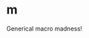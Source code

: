 m
==

Generical macro madness!

<!--


Conventions:

Library Prefix: 'm'

Scope: 
    A letter and name used to identify a specific aspect of the library.
    E.g. Containers have the scope 'c (cdt)', Exceptions have the scope 'x (xc)'

Scope Prefix:
    Simply Library Prefix + Scope Letter.

Class Name:
    A letter and name used to identify a class pertaining to a specific scope.
    E.g.: Lists in the Container scope have the classname 'l (list)'.
    
Method Names:
    Method names have at least 2 characters, and starts with a lowercase letter.
    Underlines are not valid.
    Camel case is valid, but avoided. Instead, reduce the names of the methods.
    E.g.: 'add', 'push', etc

Macro Method Names:
    Follows the same conventions of method names, with the exception that
    the name is all uppercase.
    Macro functions usually doesn't map to their equivalent concrete ones.
    E.g.: 'ADD', 'PUSH', etc

User Typename:
    Typenames are provided by the user, and are exclusive to the scope they
    were declared into.
    Typenames must resolve into a single token.
    More specifically, they must be a valid identifier.
    E.g.: int, 32, lo32_ys

Realized User typenames:
    A typename prefixed with a class, method or namespace name.
    The typename will always be prefixed with '__'.
    E.g.: mc__int__i (Scope: mt (cdt), Typename: int, Type/Method: i (Iterator))

Type Suffixes:
    All suffixes starts with '_'.
    For realized names, they must start with '__'.
    - (No suffix): Generally, the same as 't'.
    - 'a': The type's API.
    - 't': The type. Must be properly typedef'd.
    - 'p': Pointer for the type. Must be properly typedef'd.
    - 'i': Iterator type to the type. Must be properly typedef'd.
    - 'ip': Pointer to the iterator. Must be properly typedef'd.
    - 'k<i>': Key type, for containers. In case there's more than one type,
        they'll be numbered as 'i' (e.g. k1, k2, k3, etc), with k1 == k.
        Must be properly typedef'd.
    - 'v<i>': Same as 'k<i>', but for values.

Special Suffixes:
    Suffixes with special usages.
    They always come last in the name.
    All suffixes starts with '_'.
    - 'USERSTRUCT': Markers for structs and unions.
    - 'USERAPI': Markers for public user functions.
    - 'USERDATA': Marker for public user data and variables.
    - 'USERIAPI': Markers for internal user functions.
    - 'USERIDATA': Marker for internal user data and variables.
    - 'DECT': Emits typedefs and function/variable declarations.
    - 'DECS': Emits structures, unions and enums definitions.
    - 'DECL': Same as DECT followed by DECS.
    - 'DEFN': Defines functions and initialize variables.
        Implies that DECL was previously done.
    - 'IMPL': All at once (DECL and DEFN).


*/

/*

m  - [macro]  macro type
mx - [xc]     exception handling
    mxc  - [mx_exc] Exception
mt - [type]   generic type library
    mt   - []
    mtsz - [mt_sz]
mm - [mem]    memory management
mc - [adc]    abstract data container
ms - [stream] stream type

mp - [thread] Threading and 

mc    - type to be used on functions (generally a value)
mc_t  - object's type
mc_p  - pointer type
mc_pd - pointer diff
mc_sz - object size

mc_i  - iterator
mc_k  - key type
mc_v  - value type

#include "m/adc/vector.h"

mc(l_i) c = mc_new(l_i)();


mx_ON(i)(v)
    printf("Not caught, %d", v);

mx_TRY(i)
    mx_THROW(10);
mx_CATCH(i)(v)
	printf("%d", v);
mx_FINALLY
	printf("finished");


LIBRARY TYPES

# Base
c  - ctnr
e  - elem (type)
i  - iter

# Nodes
an - array (node)
pn - pair (node)
ln - listnode
fn - flistnode
gn - graphnode
tn - treenode

# Abstract
a  - array
v  - vector
bv - bitvector
d  - deque
l  - list
fl - flist
s  - treeset
hs - hashset
m  - treemap
hm - hashmap

# Adaptors
b  - buffer
q  - queue
pq - pqueue
k  - stack
t  - tree
g  - graph

# Types
c   - char
w   - wchar_t
sz  - size_t
o   - offset_t
pd  - ptrdiff_t
s   - short
i   - int
l   - long
ll  - long long
uc  - unsigned char
us  - unsigned short
ui  - unsigned int
ul  - unsigned long
ull - unsigned long long
8   - int8
16  - int16
32  - int32
64  - int64
u8  - uint8
u16 - uint16
u32 - uint32
u64 - uint64
f   - float
d   - double
ld  - long double
f32 - float32
f64 - float64
p   - void*
b   - char* (buffer)
cs  - char*
ws  - wchar_t*
mbs - char* (multi-byte)

-->
